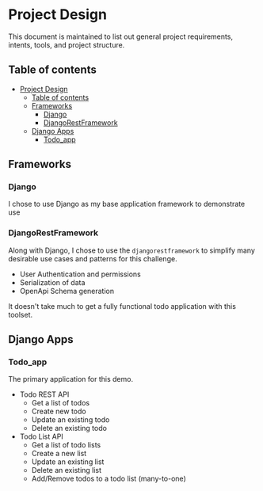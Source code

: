 # Project Design

This document is maintained to list out general project requirements, intents, tools, and project structure.

## Table of contents
- [Project Design](#project-design)
  - [Table of contents](#table-of-contents)
  - [Frameworks](#frameworks)
    - [Django](#django)
    - [DjangoRestFramework](#djangorestframework)
  - [Django Apps](#django-apps)
    - [Todo_app](#todo_app)

## Frameworks

### Django
I chose to use Django as my base application framework to demonstrate use

### DjangoRestFramework
Along with Django, I chose to use the `djangorestframework` to simplify many desirable use cases and patterns for this challenge.

- User Authentication and permissions
- Serialization of data
- OpenApi Schema generation

It doesn't take much to get a fully functional todo application with this toolset.

## Django Apps

### Todo_app

The primary application for this demo.

- Todo REST API
  - Get a list of todos
  - Create new todo
  - Update an existing todo
  - Delete an existing todo
- Todo List API
  - Get a list of todo lists
  - Create a new list
  - Update an existing list
  - Delete an existing list
  - Add/Remove todos to a todo list (many-to-one)
